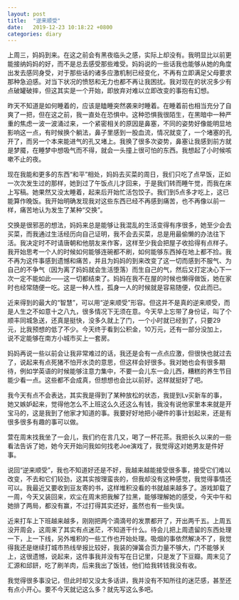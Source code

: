 ```yaml
---
layout: post
title:  "逆来顺受"
date:   2019-12-23 10:18:22 +0800
categories: diary
---
```


上周三，妈妈到来。在这之前会有黑夜临头之感，实际上却没有。我明显比以前更能接纳妈妈的好，而不是总去感受那些难受。妈妈说的一些话我也能够从她的角度出发去感同身受，对于那些话的诸多应激机制已经变化，不再有立即满足父母要求那种急迫感。对当下状况的愤怒和无力也都不再让我困扰。我对现在的状况多少有点破罐破摔，但这其实是一个开始，即放弃对难以立即改变的事抱有幻想。

昨天不知道是如何睡着的，应该是瞌睡突然袭来时睡着。在睡着前也相当充分了自爽了一把，但在这之前，我一直处在恐惧中。这种恐惧我很陌生，在黑暗中一种严重的焦虑一波一波涌过来，一个紧密相关的原因是鼻塞，不同的姿势好像能明显地影响这一点，有时候换个躺法，鼻子里感到一股血流，情况就变了，一个堵塞的孔开了，而另一个本来能进气的孔又堵上。我换了很多次姿势，鼻塞让我感到前方就是梦魇，在睡梦中想吸气而不得，就会一头撞上很可怕的东西。我想起了小时候咳嗽不止的夜。

现在我能和更多的东西“和平”相处，妈妈去买菜的周日，我们只吃了点早饭，正如一次次发生过的那样，她到过了午饭点儿才回来，于是我们转而睡午觉，而我在床上写稿。她果然又没太睡着，起来后开始忙活包饺子。我们到5点多才吃上，这已能算作晚饭。我开始明确发现我对这些东西已经不再感到痛苦，也不再像以前一样，痛苦地认为发生了某种“交换”。

交换是很邪恶的想法，妈妈来总是能够让我混乱的生活变得有序很多，她至少会去买菜，而我通过生活经历向自己证明，我不会去买菜，总是用最偷懒的办法往下活。我决定时不时请唐朝和他朋友来作客，这样至少我会把屋子收拾得有点样子。我开始思考一个人的时候如何能够连碗都不刷，如何能够东西掉在地上都不捡。我不再为这件事感到遗憾和痛苦，并且为妈妈的到来改变了这一切而感到不服气、为自己的不争气（因为离了妈妈就会生活堕落）而生自己的气，然后又打定决心下一次一定不能如此——这一切都结束了。妈妈在我不在屋的时候也懒得做饭，她在家时也经常随便一吃。这是一种人性，孤身一人的时候就是容易随便，仅此而已。

近来得到的最大的“智慧”，可以用“逆来顺受”形容。但这并不是真的逆来顺受，而是人生之不如意十之八九，很多情况下无须在意。今天早上忘带了身份证，叫了个顺丰同城急送，还真是挺快，没多久就上了门，一个小时就已经到了，只要29元，比我预想的低了不少。今天终于看到公积金，10万元，还有一部分没加上，说不定能够在南方小城市买上一套房。

妈妈再说一些以前会让我非常难过的话，我还是会有一点点应激，但很快也就过去了，说起来有点死猪不怕开水烫的意思，但这样会好很多。我对她也会有很多期待，例如学英语的时候能够注意力集中，不要一会儿东一会儿西，糟糕的养生节目能少看一点。这些都不会成真，但想想也会比以前好。这样就挺好了吧。

我今天有点不会表达，其实我是得到了某种放松的状态，我提到Lv买新车的事，她又嫉妒起来，觉得他怎么不上班这么久还这么有钱，我没有说他家里本来就是开宝马的，这是我到了他家才知道的事。我要好好地把小硬件的事计划起来，还是有很多很多有趣的事可以做。

萱在周末找我坐了一会儿，我们约在言几又，喝了一杯花茶。我把长久以来的一些看法告诉了她，她今天开始问我如何找老Joe演戏了，我觉得这对她男友是件好事。

说回“逆来顺受”，我也不知道好还是不好，我越来越能接受很多事，接受它们难以改变，不去和它们较劲，这其实按理蛮丧的，但我却没有这种感觉，我觉得事情还可以。我最近又要收到豆友寄的书，这样堆积没看的书就越来越多了。游戏卸载了一周，今天又装回来，欢尘在周末把我解了拉黑，能够理解她的感受，今天中午和她排了两局，都没有赢，不过打得其实还好，虽然也有一些失误。

近来打车上下班越来越多，刚刚把两个滴滴号的发票都开了，开出两千五。上周五没开周会，这周来了其实有点迷茫，不知道干什么。待会儿把上周遗留的东西处理一下，上一下线，另外堆积的一些工作也开始处理。吸烟的事依然解决不了，我觉得我还是继续打城市热线举报比较好，我装的弹簧合页力量不够大，门不能够关上，这很遗憾，说起来，这件事我并没有写在日记里，只是发了下豆瓣。周末见了汇源和邱鈃，吃了刷羊肉，后来我出了饭钱，他们给我转钱我没有收。

我觉得很多事没记，但此时却又没太多话讲，我并没有不知所往的迷茫感，甚至还有点小开心。要不今天就记这么多？就先写这么多吧。
